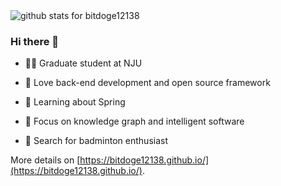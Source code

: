 <img  src="https://github-readme-stats.vercel.app/api?username=bitdoge12138&show_icons=true&icon_color=0366d6&bg_color=ffffff&hide_title=false" alt="github stats for bitdoge12138">

### Hi there 👋

- 👨‍🎓 Graduate student at NJU

- 🔭 Love back-end development and open source framework
- 🌱 Learning about Spring
- 🤔 Focus on knowledge graph and intelligent software
- 👯 Search for badminton enthusiast

More details on [https://bitdoge12138.github.io/](https://bitdoge12138.github.io/).
